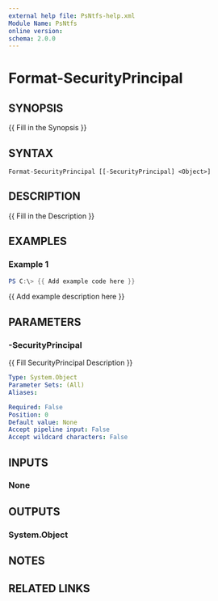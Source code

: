 ```yaml
---
external help file: PsNtfs-help.xml
Module Name: PsNtfs
online version:
schema: 2.0.0
---
```


# Format-SecurityPrincipal

## SYNOPSIS
{{ Fill in the Synopsis }}

## SYNTAX

```
Format-SecurityPrincipal [[-SecurityPrincipal] <Object>]
```

## DESCRIPTION
{{ Fill in the Description }}

## EXAMPLES

### Example 1
```powershell
PS C:\> {{ Add example code here }}
```

{{ Add example description here }}

## PARAMETERS

### -SecurityPrincipal
{{ Fill SecurityPrincipal Description }}

```yaml
Type: System.Object
Parameter Sets: (All)
Aliases:

Required: False
Position: 0
Default value: None
Accept pipeline input: False
Accept wildcard characters: False
```

## INPUTS

### None

## OUTPUTS

### System.Object
## NOTES

## RELATED LINKS
